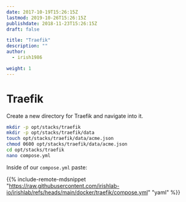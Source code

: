 ```yaml
---
date: 2017-10-19T15:26:15Z
lastmod: 2019-10-26T15:26:15Z
publishdate: 2018-11-23T15:26:15Z
draft: false

title: "Traefik"
description: ""
author:
  - irish1986

weight: 1
---
```


# Traefik

Create a new directory for Traefik and navigate into it.

```bash
mkdir -p opt/stacks/traefik
mkdir -p opt/stacks/traefik/data
touch opt/stacks/traefik/data/acme.json
chmod 0600 opt/stacks/traefik/data/acme.json
cd opt/stacks/traefik
nano compose.yml
```

Inside of our `compose.yml` paste:

{{% include-remote-mdsnippet "https://raw.githubusercontent.com/irishlab-io/irishlab/refs/heads/main/docker/traefik/compose.yml" "yaml" %}}
